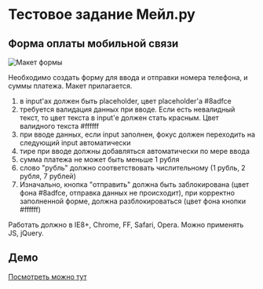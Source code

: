 # Тестовое задание Мейл.ру

## Форма оплаты мобильной связи

![Макет формы](http://ilnurkhalilov.ru/mailru-task/public/static/mobile_pay.gif)

Необходимо создать форму для ввода и отправки номера телефона, и суммы платежа. Макет прилагается.

1. в input'ах должен быть placeholder, цвет placeholder'а #8adfce 
2. требуется валидация данных при вводе. Если есть невалидный текст, то цвет текста в input'е должен стать красным. Цвет валидного текста #ffffff 
3. при вводе данных, если input заполнен, фокус должен переходить на следующий input автоматически 
4. тире при вводе должны добавляться автоматически по мере ввода 
5. сумма платежа не может быть меньше 1 рубля 
6. слово "рубль" должно соответствовать числительному (1 рубль, 2 рубля, 7 рублей)
7. Изначально, кнопка "отправить" должна быть заблокирована (цвет фона #8adfce, отправка данных не происходит), при корректно заполненной форме, должна разблокироваться (цвет фона кнопки #ffffff)

Работать должно в IE8+, Chrome, FF, Safari, Opera.
Можно применять JS, jQuery.

## Демо

[Посмотреть можно тут](http://ilnurkhalilov.ru/mailru-task/index.html)
